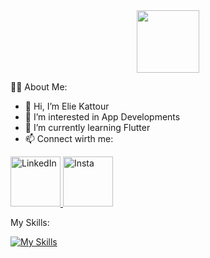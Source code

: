 <div id="header" align="center">
  <img src="https://media.giphy.com/media/M9gbBd9nbDrOTu1Mqx/giphy.gif" width="100"/>
</div>

:woman_technologist: About Me:

- 👋 Hi, I’m Elie Kattour
- 👀 I’m interested in App Developments
- 🌱 I’m currently learning Flutter
- 📫 Connect wirth me:
<div id="badges">
  <a href="https://www.linkedin.com/in/elie-kattour/">
    <img src="https://cdn-icons-png.flaticon.com/512/2504/2504923.png" width="80px" alt="LinkedIn"/>
  </a>
  <a href="@elie_kattour">
    <img src="https://user-images.githubusercontent.com/36131492/158049056-56e3a853-a309-4bc5-a85a-a03fa8e51ce8.png" width="80px" alt="Insta"/>
  </a>
</div>
 
 My Skills:
       
[![My Skills](https://skills.thijs.gg/icons?i=html,css,js,java,dart,flutter,figma)](https://skills.thijs.gg)
<!---
Lallous5/Lallous5 is a ✨ special ✨ repository because its `README.md` (this file) appears on your GitHub profile.
You can click the Preview link to take a look at your changes.
--->
